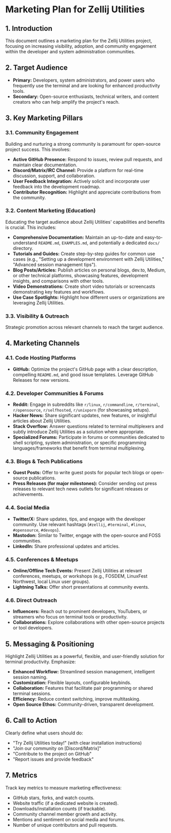 # Marketing Plan for Zellij Utilities

## 1. Introduction
This document outlines a marketing plan for the Zellij Utilities project, focusing on increasing visibility, adoption, and community engagement within the developer and system administration communities.

## 2. Target Audience
*   **Primary:** Developers, system administrators, and power users who frequently use the terminal and are looking for enhanced productivity tools.
*   **Secondary:** Open-source enthusiasts, technical writers, and content creators who can help amplify the project's reach.

## 3. Key Marketing Pillars

### 3.1. Community Engagement
Building and nurturing a strong community is paramount for open-source project success. This involves:
*   **Active GitHub Presence:** Respond to issues, review pull requests, and maintain clear documentation.
*   **Discord/Matrix/IRC Channel:** Provide a platform for real-time discussion, support, and collaboration.
*   **User Feedback Integration:** Actively solicit and incorporate user feedback into the development roadmap.
*   **Contributor Recognition:** Highlight and appreciate contributions from the community.

### 3.2. Content Marketing (Education)
Educating the target audience about Zellij Utilities' capabilities and benefits is crucial. This includes:
*   **Comprehensive Documentation:** Maintain an up-to-date and easy-to-understand `README.md`, `EXAMPLES.md`, and potentially a dedicated `docs/` directory.
*   **Tutorials and Guides:** Create step-by-step guides for common use cases (e.g., "Setting up a development environment with Zellij Utilities," "Advanced session management tips").
*   **Blog Posts/Articles:** Publish articles on personal blogs, dev.to, Medium, or other technical platforms, showcasing features, development insights, and comparisons with other tools.
*   **Video Demonstrations:** Create short video tutorials or screencasts demonstrating key features and workflows.
*   **Use Case Spotlights:** Highlight how different users or organizations are leveraging Zellij Utilities.

### 3.3. Visibility & Outreach
Strategic promotion across relevant channels to reach the target audience.

## 4. Marketing Channels

### 4.1. Code Hosting Platforms
*   **GitHub:** Optimize the project's GitHub page with a clear description, compelling `README.md`, and good issue templates. Leverage GitHub Releases for new versions.

### 4.2. Developer Communities & Forums
*   **Reddit:** Engage in subreddits like `r/linux`, `r/commandline`, `r/terminal`, `r/opensource`, `r/selfhosted`, `r/unixporn` (for showcasing setups).
*   **Hacker News:** Share significant updates, new features, or insightful articles about Zellij Utilities.
*   **Stack Overflow:** Answer questions related to terminal multiplexers and subtly introduce Zellij Utilities as a solution where appropriate.
*   **Specialized Forums:** Participate in forums or communities dedicated to shell scripting, system administration, or specific programming languages/frameworks that benefit from terminal multiplexing.

### 4.3. Blogs & Tech Publications
*   **Guest Posts:** Offer to write guest posts for popular tech blogs or open-source publications.
*   **Press Releases (for major milestones):** Consider sending out press releases to relevant tech news outlets for significant releases or achievements.

### 4.4. Social Media
*   **Twitter/X:** Share updates, tips, and engage with the developer community. Use relevant hashtags (`#zellij`, `#terminal`, `#linux`, `#opensource`, `#devops`).
*   **Mastodon:** Similar to Twitter, engage with the open-source and FOSS communities.
*   **LinkedIn:** Share professional updates and articles.

### 4.5. Conferences & Meetups
*   **Online/Offline Tech Events:** Present Zellij Utilities at relevant conferences, meetups, or workshops (e.g., FOSDEM, LinuxFest Northwest, local Linux user groups).
*   **Lightning Talks:** Offer short presentations at community events.

### 4.6. Direct Outreach
*   **Influencers:** Reach out to prominent developers, YouTubers, or streamers who focus on terminal tools or productivity.
*   **Collaborations:** Explore collaborations with other open-source projects or tool developers.

## 5. Messaging & Positioning
Highlight Zellij Utilities as a powerful, flexible, and user-friendly solution for terminal productivity. Emphasize:
*   **Enhanced Workflow:** Streamlined session management, intelligent session naming.
*   **Customization:** Flexible layouts, configurable keybinds.
*   **Collaboration:** Features that facilitate pair programming or shared terminal sessions.
*   **Efficiency:** Reduce context switching, improve multitasking.
*   **Open Source Ethos:** Community-driven, transparent development.

## 6. Call to Action
Clearly define what users should do:
*   "Try Zellij Utilities today!" (with clear installation instructions)
*   "Join our community on [Discord/Matrix]"
*   "Contribute to the project on GitHub"
*   "Report issues and provide feedback"

## 7. Metrics
Track key metrics to measure marketing effectiveness:
*   GitHub stars, forks, and watch counts.
*   Website traffic (if a dedicated website is created).
*   Downloads/installation counts (if trackable).
*   Community channel member growth and activity.
*   Mentions and sentiment on social media and forums.
*   Number of unique contributors and pull requests.
